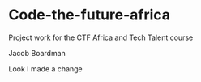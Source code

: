 # Code-the-future-africa

Project work for the CTF Africa and Tech Talent course

Jacob Boardman

Look I made a change
